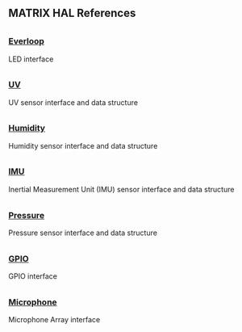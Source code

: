 ## MATRIX HAL References

<h3 style="padding-top:0.6em;"><a href="everloop">Everloop</a></h3>
LED interface

<h3 style="padding-top:0.6em;"><a href="uv">UV</a></h3>
UV sensor interface and data structure

<h3 style="padding-top:0.6em;"><a href="humidity">Humidity</a></h3>
Humidity sensor interface and data structure

<h3 style="padding-top:0.6em;"><a href="imu">IMU</a></h3>
Inertial Measurement Unit (IMU) sensor interface and data structure

<h3 style="padding-top:0.6em;"><a href="pressure">Pressure</a></h3>
Pressure sensor interface and data structure

<h3 style="padding-top:0.6em;"><a href="gpio">GPIO</a></h3>
GPIO interface

<h3 style="padding-top:0.6em;"><a href="microphone">Microphone</a></h3>
Microphone Array interface

